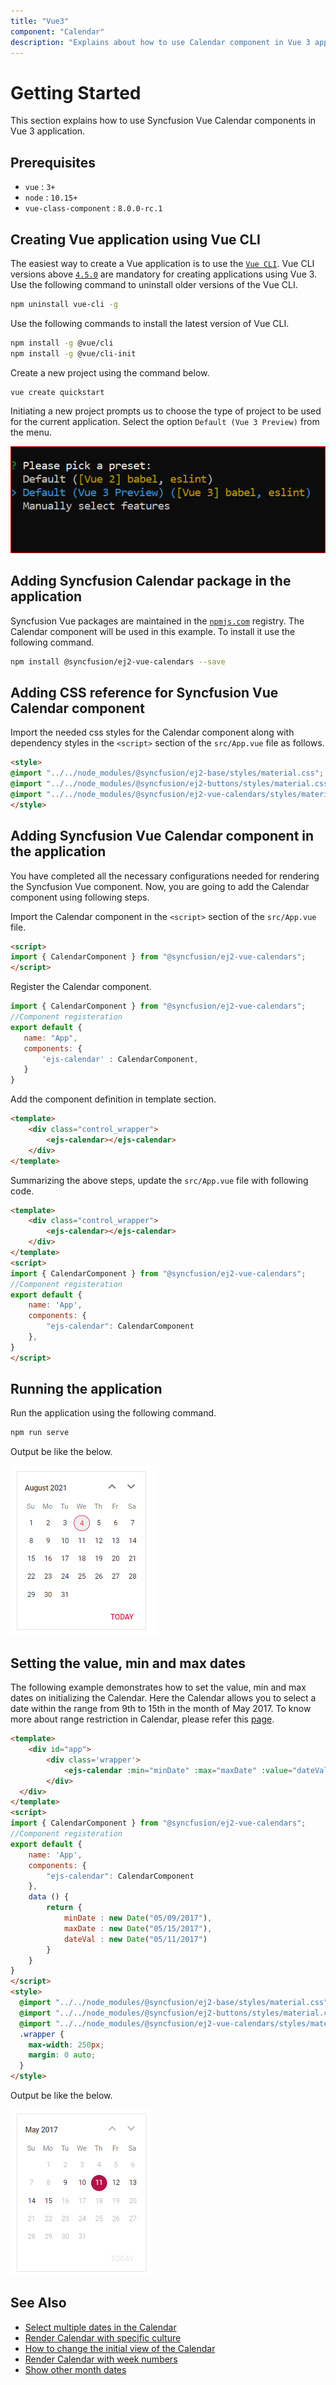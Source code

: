 ```yaml
---
title: "Vue3"
component: "Calendar"
description: "Explains about how to use Calendar component in Vue 3 application."
---
```


# Getting Started

This section explains how to use Syncfusion Vue Calendar components in Vue 3 application.

## Prerequisites

* `vue` : `3+`
* `node` : `10.15+`
* `vue-class-component` : `8.0.0-rc.1`

## Creating Vue application using Vue CLI

The easiest way to create a Vue application is to use the [`Vue CLI`](https://github.com/vuejs/vue-cli). Vue CLI versions above [`4.5.0`](https://v3.vuejs.org/guide/migration/introduction.html#vue-cli) are mandatory for creating applications using Vue 3. Use the following command to uninstall older versions of the Vue CLI.

```bash
npm uninstall vue-cli -g
```

Use the following commands to install the latest version of Vue CLI.

```bash
npm install -g @vue/cli
npm install -g @vue/cli-init
```

Create a new project using the command below.

```bash
vue create quickstart
```

Initiating a new project prompts us to choose the type of project to be used for the current application. Select the option `Default (Vue 3 Preview)` from the menu.

![Reference](./images/vue3-terminal.png)

## Adding Syncfusion Calendar package in the application

 Syncfusion Vue packages are maintained in the [`npmjs.com`](https://www.npmjs.com/~syncfusionorg) registry.
The Calendar component will be used in this example. To install it use the following command.

```bash
npm install @syncfusion/ej2-vue-calendars --save
```

## Adding CSS reference for Syncfusion Vue Calendar component

Import the needed css styles for the Calendar component along with dependency styles in the `<script>` section of the `src/App.vue` file as follows.

```html
<style>
@import "../../node_modules/@syncfusion/ej2-base/styles/material.css";
@import "../../node_modules/@syncfusion/ej2-buttons/styles/material.css";
@import "../../node_modules/@syncfusion/ej2-vue-calendars/styles/material.css";
</style>
```

## Adding Syncfusion Vue Calendar component in the application

You have completed all the necessary configurations needed for rendering the Syncfusion Vue component. Now, you are going to add the Calendar component using following steps.

Import the Calendar component in the `<script>` section of the `src/App.vue` file.

```html
<script>
import { CalendarComponent } from "@syncfusion/ej2-vue-calendars";
</script>
```

Register the Calendar component.

 ```js
import { CalendarComponent } from "@syncfusion/ej2-vue-calendars";
//Component registeration
export default {
    name: "App",
    components: {
        'ejs-calendar' : CalendarComponent,
    }
}
```

Add the component definition in template section.

```html
<template>
    <div class="control_wrapper">
        <ejs-calendar></ejs-calendar>
    </div>
</template>
```

Summarizing the above steps, update the `src/App.vue` file with following code.

```html
<template>
    <div class="control_wrapper">
        <ejs-calendar></ejs-calendar>
    </div>
</template>
<script>
import { CalendarComponent } from "@syncfusion/ej2-vue-calendars";
//Component registeration
export default {
    name: 'App',
    components: {
        "ejs-calendar": CalendarComponent
    },
}
</script>
```

## Running the application

Run the application using the following command.

```bash
npm run serve
```

Output be like the below.

![Calendar initial rendering](./images/calendar.png)

## Setting the value, min and max dates

The following example demonstrates how to set the value, min and max dates on initializing the Calendar.
Here the Calendar allows you to select a date within the range from 9th to 15th in the month of May 2017. To know more about range restriction in Calendar, please refer this [page](./date-range).

```html
<template>
    <div id="app">
        <div class='wrapper'>
            <ejs-calendar :min="minDate" :max="maxDate" :value="dateVal" ></ejs-calendar>
        </div>
  </div>
</template>
<script>
import { CalendarComponent } from "@syncfusion/ej2-vue-calendars";
//Component registeration
export default {
    name: 'App',
    components: {
        "ejs-calendar": CalendarComponent
    },
    data () {
        return {
            minDate : new Date("05/09/2017"),
            maxDate : new Date("05/15/2017"),
            dateVal : new Date("05/11/2017")
        }
    }
}
</script>
<style>
  @import "../../node_modules/@syncfusion/ej2-base/styles/material.css";
  @import "../../node_modules/@syncfusion/ej2-buttons/styles/material.css";
  @import "../../node_modules/@syncfusion/ej2-vue-calendars/styles/material.css";
  .wrapper {
    max-width: 250px;
    margin: 0 auto;
  }
</style>
```

Output be like the below.

![Calendar with min and max dates](./images/range.png)

## See Also

* [Select multiple dates in the Calendar](./multi-select)
* [Render Calendar with specific culture](./globalization)
* [How to change the initial view of the Calendar](./calendar-views)
* [Render Calendar with week numbers](./how-to/render-the-calendar-with-week-numbers)
* [Show other month dates](./how-to/show-dates-of-other-months)
